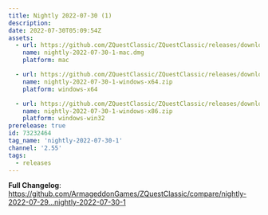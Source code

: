 ```yaml
---
title: Nightly 2022-07-30 (1)
description: 
date: 2022-07-30T05:09:54Z
assets: 
  - url: https://github.com/ZQuestClassic/ZQuestClassic/releases/download/nightly-2022-07-30-1/nightly-2022-07-30-1-mac.dmg
    name: nightly-2022-07-30-1-mac.dmg
    platform: mac

  - url: https://github.com/ZQuestClassic/ZQuestClassic/releases/download/nightly-2022-07-30-1/nightly-2022-07-30-1-windows-x64.zip
    name: nightly-2022-07-30-1-windows-x64.zip
    platform: windows-x64

  - url: https://github.com/ZQuestClassic/ZQuestClassic/releases/download/nightly-2022-07-30-1/nightly-2022-07-30-1-windows-x86.zip
    name: nightly-2022-07-30-1-windows-x86.zip
    platform: windows-win32
prerelease: true
id: 73232464
tag_name: 'nightly-2022-07-30-1'
channel: '2.55'
tags:
  - releases
---
```


**Full Changelog**: https://github.com/ArmageddonGames/ZQuestClassic/compare/nightly-2022-07-29...nightly-2022-07-30-1

